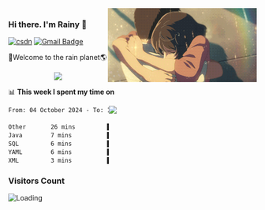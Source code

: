 <img  align='right' height="150" src="https://github.com/LikeRainDay/LikeRainDay/blob/master/pic/img_rain_1.gif?raw=true">



### Hi there. I'm Rainy :lemon:

[![csdn](https://img.shields.io/badge/-csdn-c14438?style=flat-square&logo=c&logoColor=white)](https://blog.csdn.net/qq_15807167)
[![Gmail Badge](https://img.shields.io/badge/-gmail-c14438?style=flat-square&logo=Gmail&logoColor=white&link=mailto:houshuai0816@gmail.com)](mailto:houshuai0816@gmail.com)

🚀Welcome to the rain planet🌎

<center>
<img align='center'  src="https://source.unsplash.com/user/rainyhehe/likes">
</center>

📊 **This week I spent my time on**

<img align='right'   width="300" src="https://github-readme-stats.vercel.app/api?username=LikeRainDay&show_icons=true&title_color=fff&icon_color=79ff97&text_color=9f9f9f&bg_color=151515&count_private=true">

<!--START_SECTION:waka-->

```txt
From: 04 October 2024 - To: 11 October 2024

Other       26 mins         █████████████░░░░░░░░░░░░   51.39 %
Java        7 mins          ███▓░░░░░░░░░░░░░░░░░░░░░   14.02 %
SQL         6 mins          ███▒░░░░░░░░░░░░░░░░░░░░░   13.20 %
YAML        6 mins          ███░░░░░░░░░░░░░░░░░░░░░░   11.96 %
XML         3 mins          █▓░░░░░░░░░░░░░░░░░░░░░░░   07.00 %
```

<!--END_SECTION:waka-->

### Visitors Count
<img align="left" src = "https://profile-counter.glitch.me/LikeRainDay/count.svg" alt ="Loading">
